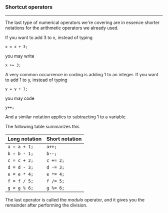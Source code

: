 ### Shortcut operators

***

The last type of numerical operators we're covering are in essence shorter notations for the arithmetic operators we
already used.

If you want to add 3 to x, instead of typing

`x = x + 3;`

you may write

`x += 3;`

A very common occurrence in coding is adding 1 to an integer.
If you want to add 1 to y, instead of typing

`y = y + 1;`

you may code

`y++;`

And a similar notation applies to subtracting 1 to a variable.

The following table summarizes this

| Long notation  | Short notation |
|----------------|----------------|
| `a = a + 1;`   | `a++; `        |
| `b = b - 1;`   | `b--; `        |
| `c = c + 2;`   | `c += 2; `     |
| `d = d - 3;`   | `d -= 3;  `    |
| `e = e * 4; `  | `e *= 4;  `    |
| `f = f / 5;  ` | `f /= 5; `     |
| `g = g % 6; `  | `g %= 6;    `  |

The last operator is called the *modulo* operator, and it gives you the remainder after performing the division.